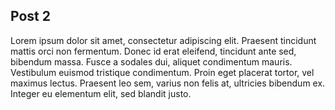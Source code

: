 ## Post 2

Lorem ipsum dolor sit amet, consectetur adipiscing elit. Praesent tincidunt mattis orci non fermentum. Donec id erat eleifend, tincidunt ante sed, bibendum massa. Fusce a sodales dui, aliquet condimentum mauris. Vestibulum euismod tristique condimentum. Proin eget placerat tortor, vel maximus lectus. Praesent leo sem, varius non felis at, ultricies bibendum ex. Integer eu elementum elit, sed blandit justo.
